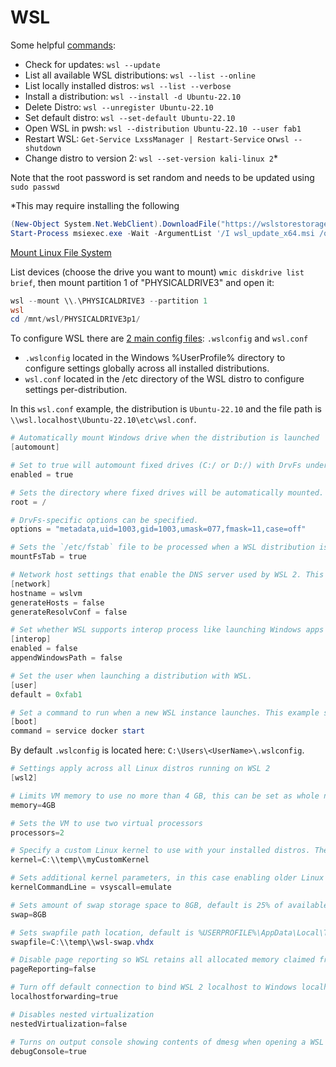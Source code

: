 # WSL

Some helpful [commands](https://docs.microsoft.com/en-us/windows/wsl/basic-commands):

- Check for updates: ```wsl --update```
- List all available WSL distributions: ```wsl --list --online```
- List locally installed distros: ```wsl --list --verbose```
- Install a distribution: ```wsl --install -d Ubuntu-22.10```
- Delete Distro: ```wsl --unregister Ubuntu-22.10```
- Set default distro: ```wsl --set-default Ubuntu-22.10```
- Open WSL in pwsh: ```wsl --distribution Ubuntu-22.10 --user fab1```
- Restart WSL: ```Get-Service LxssManager | Restart-Service``` or```wsl --shutdown```
- Change distro to version 2: ```wsl --set-version kali-linux 2```*

Note that the root password is set random and needs to be updated using ```sudo passwd```

*This may require installing the following

``` ps1
(New-Object System.Net.WebClient).DownloadFile("https://wslstorestorage.blob.core.windows.net/wslblob/wsl_update_x64.msi", "wsl_update_x64.msi") 
Start-Process msiexec.exe -Wait -ArgumentList '/I wsl_update_x64.msi /quiet'
```

[Mount Linux File System](https://docs.microsoft.com/de-de/windows/wsl/wsl2-mount-disk)

List devices (choose the drive you want to mount) ```wmic diskdrive list brief```, then mount partition 1 of "PHYSICALDRIVE3" and open it:

``` ps1
wsl --mount \\.\PHYSICALDRIVE3 --partition 1
wsl
cd /mnt/wsl/PHYSICALDRIVE3p1/
```

To configure WSL there are [2 main config files](https://docs.microsoft.com/en-us/windows/wsl/wsl-config): `.wslconfig` and `wsl.conf`

- `.wslconfig` located in the Windows %UserProfile% directory to configure settings globally across all installed distributions.
- `wsl.conf` located in the /etc directory of the WSL distro to configure settings per-distribution.

In this `wsl.conf` example, the distribution is `Ubuntu-22.10` and the file path is `\\wsl.localhost\Ubuntu-22.10\etc\wsl.conf`.

``` ps1
# Automatically mount Windows drive when the distribution is launched
[automount]

# Set to true will automount fixed drives (C:/ or D:/) with DrvFs under the root directory set above. Set to false means drives won't be mounted automatically, but need to be mounted manually or with fstab.
enabled = true

# Sets the directory where fixed drives will be automatically mounted. This example changes the mount location, so your C-drive would be /c, rather than the default /mnt/c. 
root = /

# DrvFs-specific options can be specified.  
options = "metadata,uid=1003,gid=1003,umask=077,fmask=11,case=off"

# Sets the `/etc/fstab` file to be processed when a WSL distribution is launched.
mountFsTab = true

# Network host settings that enable the DNS server used by WSL 2. This example changes the hostname, sets generateHosts to false, preventing WSL from the default behavior of auto-generating /etc/hosts, and sets generateResolvConf to false, preventing WSL from auto-generating /etc/resolv.conf, so that you can create your own (ie. nameserver 1.1.1.1).
[network]
hostname = wslvm
generateHosts = false
generateResolvConf = false

# Set whether WSL supports interop process like launching Windows apps and adding path variables. Setting these to false will block the launch of Windows processes and block adding $PATH environment variables.
[interop]
enabled = false
appendWindowsPath = false

# Set the user when launching a distribution with WSL.
[user]
default = 0xfab1

# Set a command to run when a new WSL instance launches. This example starts the Docker container service.
[boot]
command = service docker start
```

By default `.wslconfig` is located here: `C:\Users\<UserName>\.wslconfig`.

``` ps1
# Settings apply across all Linux distros running on WSL 2
[wsl2]

# Limits VM memory to use no more than 4 GB, this can be set as whole numbers using GB or MB
memory=4GB 

# Sets the VM to use two virtual processors
processors=2

# Specify a custom Linux kernel to use with your installed distros. The default kernel used can be found at https://github.com/microsoft/WSL2-Linux-Kernel
kernel=C:\\temp\\myCustomKernel

# Sets additional kernel parameters, in this case enabling older Linux base images such as Centos 6
kernelCommandLine = vsyscall=emulate

# Sets amount of swap storage space to 8GB, default is 25% of available RAM
swap=8GB

# Sets swapfile path location, default is %USERPROFILE%\AppData\Local\Temp\swap.vhdx
swapfile=C:\\temp\\wsl-swap.vhdx

# Disable page reporting so WSL retains all allocated memory claimed from Windows and releases none back when free
pageReporting=false

# Turn off default connection to bind WSL 2 localhost to Windows localhost
localhostforwarding=true

# Disables nested virtualization
nestedVirtualization=false

# Turns on output console showing contents of dmesg when opening a WSL 2 distro for debugging
debugConsole=true
```
